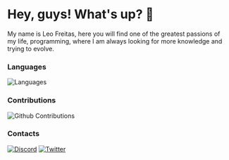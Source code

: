 # Hey, guys! What's up? 👋

My name is Leo Freitas, here you will find one of the greatest passions of my life, programming, where I am always looking for more knowledge and trying to evolve.

### Languages

![Languages](https://github-readme-stats.vercel.app/api/top-langs/?username=leooowf&layout=compact&theme=material-palenight&hide_title=true&langs_count=10)

### Contributions

![Github Contributions](https://github-readme-stats.vercel.app/api?username=leooowf&theme=material-palenight&show_icons=true&hide_title=true&count_private=true)

### Contacts

[![Discord](https://img.shields.io/badge/Discord-7289DA?style=for-the-badge&logo=discord&logoColor=white)](https://discord.com/users/941099641682931792)
[![Twitter](https://img.shields.io/badge/Twitter-1DA1F2?style=for-the-badge&logo=twitter&logoColor=white)](https://twitter.com/LeooowF)
